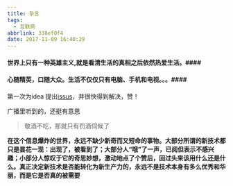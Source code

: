 ```yaml
---
title: 杂言
tags:
  - 互联网
abbrlink: 338ef0f4
date: 2017-11-09 16:40:29
---
```


#### 世界上只有一种英雄主义,就是看清生活的真相之后依然热爱生活。####

#### 心随精英，口随大众。生活不仅仅只有电脑、手机和电视。。。####

第一次为idea 提出[issus](https://youtrack.jetbrains.com/issue/IDEA-246570)，并很快得到解决，赞！

广播里听到的，还挺有意思
> 敬酒不吃，那就只有罚酒伺候了

**在这个信息爆炸的世界，永远不缺少新奇而又短命的事物。大部分所谓的新技术都只是昙花一现：出现了，被看到了；大部分人“哦”了一声，已阅但表示不感兴趣；小部分人惊叹于它的奇思妙想，激动地点了个赞后，回过头来该用什么还是什么。真正决定新技术是否能转化为新生产力的，永远不是技术本身有多么优秀和华丽，而是它是否真的被需要**
